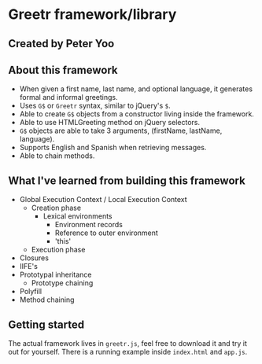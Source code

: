 # Greetr framework/library
## Created by Peter Yoo

## **About this framework**
* When given a first name, last name, and optional language, it generates formal and informal greetings.
* Uses `G$` or `Greetr` syntax, similar to jQuery's `$`.
* Able to create `G$` objects from a constructor living inside the framework.
* Able to use HTMLGreeting method on jQuery selectors.
* `G$` objects are able to take 3 arguments, (firstName, lastName, language).
* Supports English and Spanish when retrieving messages.
* Able to chain methods.

## **What I've learned from building this framework**
* Global Execution Context / Local Execution Context
  * Creation phase
    * Lexical environments
      * Environment records
      * Reference to outer environment
      * 'this'
  * Execution phase
* Closures
* IIFE's
* Prototypal inheritance
  * Prototype chaining
* Polyfill
* Method chaining

## **Getting started**

The actual framework lives in `greetr.js`, feel free to download it and try it out for yourself. There is a running example inside `index.html` and `app.js`.
